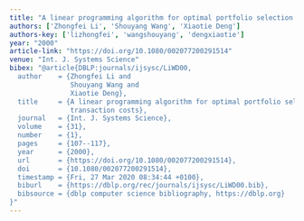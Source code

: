 ```yaml
---
title: "A linear programming algorithm for optimal portfolio selection with transaction costs"
authors: ['Zhongfei Li', 'Shouyang Wang', 'Xiaotie Deng']
authors-key: ['lizhongfei', 'wangshouyang', 'dengxiaotie']
year: "2000"
article-link: "https://doi.org/10.1080/002077200291514"
venue: "Int. J. Systems Science"
bibex: "@article{DBLP:journals/ijsysc/LiWD00,
  author    = {Zhongfei Li and
               Shouyang Wang and
               Xiaotie Deng},
  title     = {A linear programming algorithm for optimal portfolio selection with
               transaction costs},
  journal   = {Int. J. Systems Science},
  volume    = {31},
  number    = {1},
  pages     = {107--117},
  year      = {2000},
  url       = {https://doi.org/10.1080/002077200291514},
  doi       = {10.1080/002077200291514},
  timestamp = {Fri, 27 Mar 2020 08:34:44 +0100},
  biburl    = {https://dblp.org/rec/journals/ijsysc/LiWD00.bib},
  bibsource = {dblp computer science bibliography, https://dblp.org}
}"
---
```

